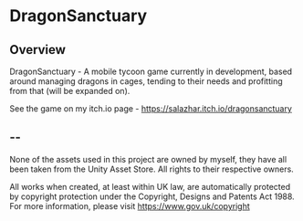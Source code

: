 # DragonSanctuary


## Overview
DragonSanctuary - A mobile tycoon game currently in development, based around managing dragons in cages, tending to their needs and profitting from that (will be expanded on).

See the game on my itch.io page - https://salazhar.itch.io/dragonsanctuary

## --

None of the assets used in this project are owned by myself, they have all been taken from the Unity Asset Store. All rights to their respective owners.

All works when created, at least within UK law, are automatically protected by copyright protection under the Copyright, Designs and Patents Act 1988. For more information, please visit https://www.gov.uk/copyright
